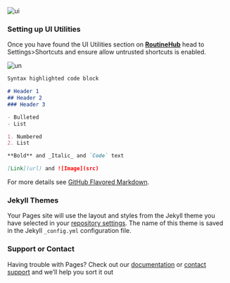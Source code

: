 ![ui](https://i.imgur.com/Mu6f6Pr.png)

### Setting up UI Utilities

Once you have found the UI Utilities section on **[RoutineHub](https://routinehub.co/shortcut/1421)** head to Settings>Shortcuts and ensure allow untrusted shortcuts is enabled. 

![un](https://i.imgur.com/YTgQomE.png)

```markdown
Syntax highlighted code block

# Header 1
## Header 2
### Header 3

- Bulleted
- List

1. Numbered
2. List

**Bold** and _Italic_ and `Code` text

[Link](url) and ![Image](src)
```

For more details see [GitHub Flavored Markdown](https://guides.github.com/features/mastering-markdown/).

### Jekyll Themes

Your Pages site will use the layout and styles from the Jekyll theme you have selected in your [repository settings](https://github.com/paddy-1304/ui-guide/settings). The name of this theme is saved in the Jekyll `_config.yml` configuration file.

### Support or Contact

Having trouble with Pages? Check out our [documentation](https://help.github.com/categories/github-pages-basics/) or [contact support](https://github.com/contact) and we’ll help you sort it out

